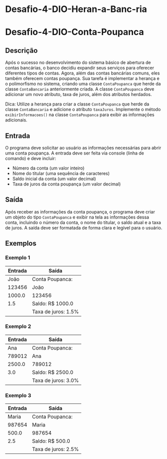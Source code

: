 # Desafio-4-DIO-Heran-a-Banc-ria
# Desafio-4-DIO-Conta-Poupanca

## Descrição

Após o sucesso no desenvolvimento do sistema básico de abertura de contas bancárias, o banco decidiu expandir seus serviços para oferecer diferentes tipos de contas. Agora, além das contas bancárias comuns, eles também oferecem contas poupança. Sua tarefa é implementar a herança e o polimorfismo no sistema, criando uma classe `ContaPoupanca` que herde da classe `ContaBancaria` anteriormente criada. A classe `ContaPoupanca` deve adicionar um novo atributo, taxa de juros, além dos atributos herdados.

Dica: Utilize a herança para criar a classe `ContaPoupanca` que herde da classe `ContaBancaria` e adicione o atributo `taxaJuros`. Implemente o método `exibirInformacoes()` na classe `ContaPoupanca` para exibir as informações adicionais.

## Entrada

O programa deve solicitar ao usuário as informações necessárias para abrir uma conta poupança. A entrada deve ser feita via console (linha de comando) e deve incluir:

- Número da conta (um valor inteiro)
- Nome do titular (uma sequência de caracteres)
- Saldo inicial da conta (um valor decimal)
- Taxa de juros da conta poupança (um valor decimal)

## Saída

Após receber as informações da conta poupança, o programa deve criar um objeto do tipo `ContaPoupanca` e exibir na tela as informações dessa conta, incluindo o número da conta, o nome do titular, o saldo atual e a taxa de juros. A saída deve ser formatada de forma clara e legível para o usuário.

## Exemplos

### Exemplo 1

| Entrada     | Saída                                                                 |
|-------------|-----------------------------------------------------------------------|
| João        | Conta Poupanca:                                                       |
| 123456      | João                                                                 |
| 1000.0      | 123456                                                              |
| 1.5         | Saldo: R$ 1000.0                                                      |
|             | Taxa de juros: 1.5%                                                   |

### Exemplo 2

| Entrada     | Saída                                                                 |
|-------------|-----------------------------------------------------------------------|
| Ana         | Conta Poupanca:                                                       |
| 789012      | Ana                                                                  |
| 2500.0      | 789012                                                              |
| 3.0         | Saldo: R$ 2500.0                                                      |
|             | Taxa de juros: 3.0%                                                   |

### Exemplo 3

| Entrada     | Saída                                                                 |
|-------------|-----------------------------------------------------------------------|
| Maria       | Conta Poupanca:                                                       |
| 987654      | Maria                                                                |
| 500.0       | 987654                                                              |
| 2.5         | Saldo: R$ 500.0                                                       |
|             | Taxa de juros: 2.5%                                                   |

